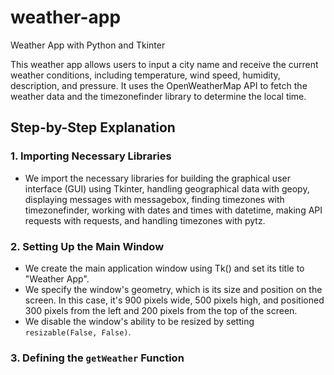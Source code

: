 # weather-app
Weather App with Python and Tkinter

This weather app allows users to input a city name and receive the current weather conditions, including temperature, wind speed, humidity, description, and pressure. It uses the OpenWeatherMap API to fetch the weather data and the timezonefinder library to determine the local time.

## Step-by-Step Explanation

### 1. Importing Necessary Libraries

- We import the necessary libraries for building the graphical user interface (GUI) using Tkinter, handling geographical data with geopy, displaying messages with messagebox, finding timezones with timezonefinder, working with dates and times with datetime, making API requests with requests, and handling timezones with pytz.

### 2. Setting Up the Main Window

- We create the main application window using Tk() and set its title to "Weather App".
- We specify the window's geometry, which is its size and position on the screen. In this case, it's 900 pixels wide, 500 pixels high, and positioned 300 pixels from the left and 200 pixels from the top of the screen.
- We disable the window's ability to be resized by setting `resizable(False, False)`.

### 3. Defining the `getWeather` Function
